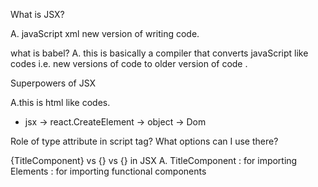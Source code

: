 What is JSX?

A. javaScript xml 
new version of writing code.

what is babel?
A. this is basically a compiler  that converts  javaScript like codes i.e. new versions of code to  older version of code . 


Superpowers of JSX

A.this is html like codes.




* jsx -> react.CreateElement -> object -> Dom



Role of type attribute in script tag? What options can I use there?



{TitleComponent} vs {<TitleComponent/>} vs {<TitleComponent></TitleComponent>} in JSX
A.
TitleComponent : for importing Elements 
<TitleComponent/> : for importing functional components
